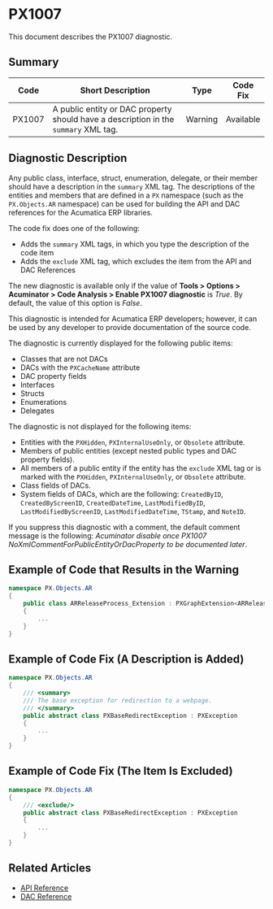 # PX1007
This document describes the PX1007 diagnostic.

## Summary

| Code   | Short Description                                   | Type                             | Code Fix  | 
| ------ | ----------------------------------------------------| -------------------------------- | --------- | 
| PX1007 | A public entity or DAC property should have a description in the `summary` XML tag. | Warning | Available | 

## Diagnostic Description
Any public class, interface, struct, enumeration, delegate, or their member should have a description in the `summary` XML tag. The descriptions of the entities and members that are defined in a `PX` namespace (such as the `PX.Objects.AR` namespace) can be used for building the API and DAC references for the Acumatica ERP libraries.

The code fix does one of the following:

 - Adds the `summary` XML tags, in which you type the description of the code item
 - Adds the `exclude` XML tag, which excludes the item from the API and DAC References

The new diagnostic is available only if the value of **Tools > Options > Acuminator > Code Analysis > Enable PX1007 diagnostic** is _True_. By default, the value of this option is _False_. 

This diagnostic is intended for Acumatica ERP developers; however, it can be used by any developer to provide documentation of the source code.

The diagnostic is currently displayed for the following public items:
 - Classes that are not DACs 
 - DACs with the `PXCacheName` attribute
 - DAC property fields
 - Interfaces
 - Structs
 - Enumerations
 - Delegates

The diagnostic is not displayed for the following items: 
 - Entities with the `PXHidden`, `PXInternalUseOnly`, or `Obsolete` attribute.
 - Members of public entities (except nested public types and DAC property fields).
 - All members of a public entity if the entity has the `exclude` XML tag or is marked with the `PXHidden`, `PXInternalUseOnly`, or `Obsolete` attribute.
 - Class fields of DACs. 
 - System fields of DACs, which are the following: `CreatedByID`, `CreatedByScreenID`, `CreatedDateTime`, `LastModifiedByID`, `LastModifiedByScreenID`, `LastModifiedDateTime`, `TStamp`, and `NoteID`.

If you suppress this diagnostic with a comment, the default comment message is the following: _Acuminator disable once PX1007 NoXmlCommentForPublicEntityOrDacProperty to be documented later_.

## Example of Code that Results in the Warning

```C#
namespace PX.Objects.AR
{
    public class ARReleaseProcess_Extension : PXGraphExtension<ARReleaseProcess> // The PX1007 warning is displayed for this line.
    {
        ...
    }
}
```

## Example of Code Fix (A Description is Added)

```C#
namespace PX.Objects.AR
{
    /// <summary>
    /// The base exception for redirection to a webpage.
    /// </summary>
    public abstract class PXBaseRedirectException : PXException
    {
        ...
    }
}
```

## Example of Code Fix (The Item Is Excluded)

```C#
namespace PX.Objects.AR
{
    /// <exclude/>
    public abstract class PXBaseRedirectException : PXException
    {
        ...
    }
}
```

## Related Articles

 - [API Reference](https://help.acumatica.com/Help?ScreenId=ShowWiki&pageid=41f852ad-6736-e6fa-d080-006a9776ed78)
 - [DAC Reference](https://help.acumatica.com/Help?ScreenId=ShowWiki&pageid=177d968e-53c0-3d58-e93c-b8a55936635a)